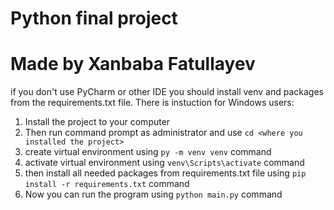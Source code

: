 # Python final project
# Made by Xanbaba Fatullayev

if you don't use PyCharm or other IDE you should install venv and packages from the requirements.txt file.
There is instuction for Windows users:
1. Install the project to your computer
2. Then run command prompt as administrator and use ```cd <where you installed the project> ```
3. create virtual environment using ```py -m venv venv``` command
4. activate virtual environment using ```venv\Scripts\activate``` command
5. then install all needed packages from requirements.txt file using ```pip install -r requirements.txt``` command
6. Now you can run the program using ```python main.py``` command
